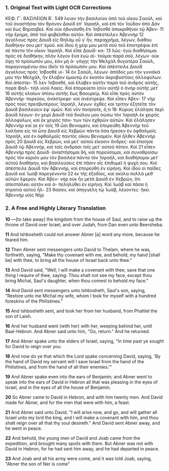 ### 1. Original Text with Light OCR Corrections

ΚΕΦ. Γ΄. ΒΑΣΙΛΕΙΩΝ Β΄. 549
λειαν τὴν βασιλείαν ἀπὸ τοῦ οἴκου Σαούλ, καὶ τοῦ ἀναστῆσαι τὸν
θρόνον Δαυὶδ ἐπ᾽ Ἰσραήλ, καὶ ἐπὶ τὸν Ἰούδαν ἀπὸ Δὰν καὶ ἕως
Βηρσαβεέ. Καὶ οὐκ ἠδυνάσθη ἔτι Ἰσβοσθὲ ἀποκριθῆναι τῷ Ἀβεν- 11
νὴρ ἔρημα, ἀπὸ τοῦ φοβεῖσθαι αὐτόν. Καὶ ἀπέστειλεν Ἀβεννὴρ 12
ἀγγέλους πρὸς Δαυὶδ εἰς Θηλὰμ οὗ γ᾽ ἦν, παραχρῆμα, λέγων,
διάθου διαθήκην σου μετ᾽ ἐμοῦ. καὶ ἰδοὺ ἡ χεὶρ μου μετὰ σοῦ τοῦ
ἐπιστρέψαι ἐπὶ σὲ πάντα τὸν οἶκον Ἰσραήλ. Καὶ εἶπε Δαυίδ· κα- 13
λῶς· ἐγὼ διαθήσομαι πρὸς σὲ διαθήκην, πλὴν λόγον ἕνα ἐγὼ αἰ-
τοῦμαι παρὰ σοῦ, λέγων· οὐκ ὄψῃ τὸ πρόσωπόν μου, ἐὰν μὴ ἀ-
γάγῃς τὴν Μελχὰλ θυγατέρα Σαούλ, παραγινομένου σου ἰδεῖν τὸ
πρόσωπόν μου. Καὶ ἀπέστειλε Δαυὶδ ἀγγέλους πρὸς Ἰσβοσθὲ υἱ- 14
ὸν Σαούλ, λέγων· ἀπόδος μοι τὴν γυναῖκά μου τὴν Μελχάλ, ἣν
ἔλαβον ἐμαυτῷ ἐν ἑκατὸν ἀκροβυστίαις ἀλλοφύλων. Καὶ ἀπέστει- 15
λεν Ἰσβοσθέ, καὶ ἔλαβεν αὐτὴν παρὰ τοῦ ἀνδρὸς αὐτῆς, παρὰ Φαλ-
τιὴλ υἱοῦ Λαείς. Καὶ ἐπορεύετο (σὺν αὐτῇ) ὁ ἀνὴρ αὐτῆς μετ᾽ 16
αὐτῆς κλαίων ὀπίσω αὐτῆς ἕως Βαουρείμ. Καὶ εἶπε πρὸς αὐτὸν
Ἀβεννήρ· πορεύου, ἀνάστρεφε· καὶ ἀνέστρεψε. Καὶ εἶπεν Ἀβεν- 17
νὴρ πρὸς τοὺς πρεσβυτέρους Ἰσραήλ, λέγων· ἐχθὲς καὶ τρίτην
ἐζητεῖτε τὸν Δαυὶδ βασιλεύειν ἐφ᾽ ὑμῶν. Καὶ νῦν ποιήσατε, ὅ,τι 18·
Κύριος ἐλάλησε περὶ Δαυὶδ λέγων· ἐν χειρὶ Δαυὶδ τοῦ δούλου
μου σώσω τὸν Ἰσραὴλ ἐκ χειρὸς ἀλλοφύλων, καὶ ἐκ χειρὸς πάν-
των τῶν ἐχθρῶν αὐτῶν. Καὶ ἐλάλησεν Ἀβεννὴρ καί γε ἐν τοῖς 19
ὦσι Βενιαμείν, καὶ ἐπορεύθη Ἀβεννὴρ τοῦ λαλῆσαι εἰς τὰ ὦτα
Δαυὶδ εἰς Χεβρὼν πάντα ὅσα ἤρεσεν ἐν ὀφθαλμοῖς Ἰσραήλ, καὶ
ἐν ὀφθαλμοῖς παντὸς οἴκου Βενιαμείν. Καὶ ἦλθεν Ἀβεννὴρ πρὸς 20
Δαυὶδ εἰς Χεβρών, καὶ μετ᾽ αὐτοῦ εἴκοσιν ἄνδρες· καὶ ἐποίησε
Δαυὶδ τῷ Ἀβεννήρ, καὶ τοῖς ἀνδράσι τοῖς μετ᾽ αὐτοῦ πότον. Καὶ 21
εἶπεν Ἀβεννὴρ πρὸς Δαυίδ· ἀναστήσομαι δή, καὶ πορεύσομαι, καὶ
συναθροίσω πρὸς τὸν κύριόν μου τὸν βασιλέα πάντα τὸν Ἰσραήλ,
καὶ διαθήσομαι μετ᾽ αὐτοῦ διαθήκην, καὶ βασιλεύσεις ἐπὶ πᾶσιν
οἷς ἐπιθυμεῖ ἡ ψυχή σου. Καὶ ἀπέστειλε Δαυὶδ τὸν Ἀβεννήρ, καὶ
ἐπορεύθη ἐν εἰρήνῃ. Καὶ ἰδοὺ οἱ παῖδες Δαυὶδ καὶ Ἰωὰβ παρεγένοντο 22
ἐκ τῆς ἐξοδίας, καὶ σκῦλα πολλὰ μεθ᾽ αὑτῶν ἔφερον. Καὶ Ἀβεν-
νὴρ οὐκ ἦν μετὰ Δαυὶδ ἐν Χεβρών, ὅτι ἀπεστάλκει αὐτὸν καὶ ἀ-
πεληλύθει ἐν εἰρήνῃ. Καὶ Ἰωὰβ καὶ πᾶσα ἡ στρατιὰ αὐτοῦ ἦλ- 23
θασαν, καὶ ἀπηγγέλη τῷ Ἰωάβ, λέγοντες· ἥκει Ἀβεννὴρ υἱὸς Νὴρ

### 2. A Free and Highly Literary Translation

**10** —[to take away] the kingdom from the house of Saul, and to raise up the throne of David over Israel, and over Judah, from Dan even unto Beersheba.

**11** And Ishbosheth could not answer Abner [a] word any more, because he feared him.

**12** Then Abner sent messengers unto David to Thelam, where he was, forthwith, saying, "Make thy covenant with me, and behold, my hand [shall be] with thee, to bring all the house of Israel back unto thee."

**13** And David said, "Well; I will make a covenant with thee, save that one thing I require of thee, saying: Thou shalt not see my face, except thou bring Michal, Saul's daughter, when thou comest to behold my face."

**14** And David sent messengers unto Ishbosheth, Saul's son, saying, "Restore unto me Michal my wife, whom I took for myself with a hundred foreskins of the Philistines."

**15** And Ishbosheth sent, and took her from her husband, from Phaltiel the son of Laish.

**16** And her husband went (with her) with her, weeping behind her, until Baal-Hebron. And Abner said unto him, "Go, return." And he returned.

**17** And Abner spake unto the elders of Israel, saying, "In time past ye sought for David to reign over you.

**18** And now do ye that which the Lord spake concerning David, saying, 'By the hand of David my servant will I save Israel from the hand of the Philistines, and from the hand of all their enemies.'"

**19** And Abner spake even into the ears of Benjamin; and Abner went to speak into the ears of David in Hebron all that was pleasing in the eyes of Israel, and in the eyes of all the house of Benjamin.

**20** So Abner came to David in Hebron, and with him twenty men. And David made for Abner, and for the men that were with him, a feast.

**21** And Abner said unto David, "I will arise now, and go, and will gather all Israel unto my lord the king, and I will make a covenant with him, and thou shalt reign over all that thy soul desireth." And David sent Abner away, and he went in peace.

**22** And behold, the young men of David and Joab came from the expedition, and brought many spoils with them. But Abner was not with David in Hebron, for he had sent him away, and he had departed in peace.

**23** And Joab and all his army were come, and it was told Joab, saying, "Abner the son of Ner is come"